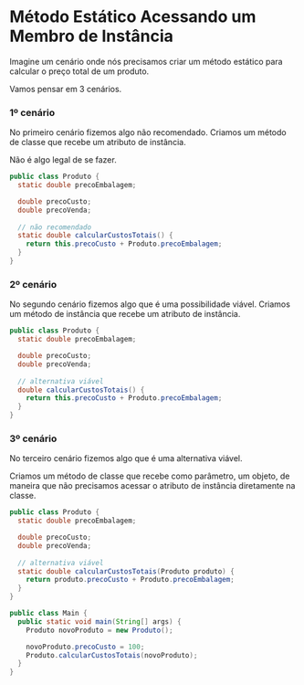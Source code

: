 # Método Estático Acessando um Membro de Instância

Imagine um cenário onde nós precisamos criar um método estático para calcular o preço total de um produto.

Vamos pensar em 3 cenários.

### 1º cenário

No primeiro cenário fizemos algo não recomendado. Criamos um método de classe que recebe um atributo de instância.

Não é algo legal de se fazer.

```java
public class Produto {
  static double precoEmbalagem;

  double precoCusto;
  double precoVenda;
  
  // não recomendado
  static double calcularCustosTotais() {
    return this.precoCusto + Produto.precoEmbalagem;
  }
}
```

### 2º cenário

No segundo cenário fizemos algo que é uma possibilidade viável. Criamos um método de instância que recebe um atributo de instância.

```java
public class Produto {
  static double precoEmbalagem;

  double precoCusto;
  double precoVenda;
  
  // alternativa viável
  double calcularCustosTotais() {
    return this.precoCusto + Produto.precoEmbalagem;
  }
}
```

### 3º cenário

No terceiro cenário fizemos algo que é uma alternativa viável.

Criamos um método de classe que recebe como parâmetro, um objeto, de maneira que não
precisamos acessar o atributo de instância diretamente na classe.

```java
public class Produto {
  static double precoEmbalagem;

  double precoCusto;
  double precoVenda;
  
  // alternativa viável
  static double calcularCustosTotais(Produto produto) {
    return produto.precoCusto + Produto.precoEmbalagem;
  }
}
```

```java
public class Main {
  public static void main(String[] args) {
    Produto novoProduto = new Produto();

    novoProduto.precoCusto = 100;
    Produto.calcularCustosTotais(novoProduto);
  }
}
```